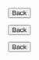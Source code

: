 <button type="button" onclick="window.location.href = 'https://leetah666.github.io/Notes'">Back</button>

<button type="button" onclick="window.location.href = 'https://leetah666.github.io/Notes/papers'">Back</button>

<button type="button" onclick="window.location.href = 'https://leetah666.github.io/Notes/master'">Back</button>